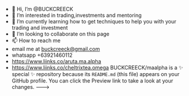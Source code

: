 - 👋 Hi, I’m @BUCKCREECK
- 👀 I’m interested in trading,investments and mentoring
- 🌱 I’m currently learning how to get techniques to help you with your trading and investment
- 💞️ I’m looking to collaborate on this page 
- 📫 How to reach me 
- email me at buckcreeck@gmail.com
- whatsapp +63921460112
- https://www.liinks.co/aruta.ma.alpha
- https://www.liinks.co/cheltrixtea.omega
BUCKCREECK/maalpha is a ✨ special ✨ repository because its `README.md` (this file) appears on your GitHub profile.
You can click the Preview link to take a look at your changes.
--->

